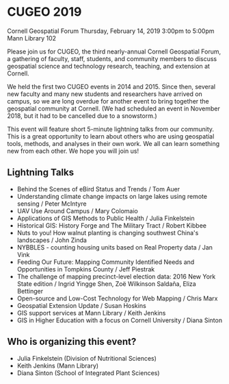 # CUGEO 2019

Cornell Geospatial Forum
Thursday, February 14, 2019
3:00pm to 5:00pm
Mann Library 102

Please join us for CUGEO, the third nearly-annual Cornell Geospatial Forum, a gathering of faculty, staff, students, and community members to discuss geospatial science and technology research, teaching, and extension at Cornell.

We held the first two CUGEO events in 2014 and 2015.  Since then, several new faculty and many new students and researchers have arrived on campus, so we are long overdue for another event to bring together the geospatial community at Cornell.  (We had scheduled an event in November 2018, but it had to be cancelled due to a snowstorm.)

This event will feature short 5-minute lightning talks from our community.  This is a great opportunity to learn about others who are using geospatial tools, methods, and analyses in their own work.  We all can learn something new from each other.  We hope you will join us!

## Lightning Talks

- Behind the Scenes of eBird Status and Trends / Tom Auer
- Understanding climate change impacts on large lakes using remote sensing / Peter McIntyre
- UAV Use Around Campus / Mary Colomaio
- Applications of GIS Methods to Public Health / Julia Finkelstein
- Historical GIS: History Forge and The Military Tract / Robert Kibbee
- Nuts to you! How walnut planting is changing southwest China's landscapes / John Zinda
- NYBBLES - counting housing units based on Real Property data / Jan Vink
- Feeding Our Future: Mapping Community Identified Needs and Opportunities in Tompkins County / Jeff Piestrak
- The challenge of mapping precinct-level election data: 2016 New York State edition / Ingrid Yingge Shen, Zoë Wilkinson Saldaña, Eliza Bettinger
- Open-source and Low-Cost Technology for Web Mapping / Chris Marx
- Geospatial Extension Update / Susan Hoskins
- GIS support services at Mann Library / Keith Jenkins
- GIS in Higher Education with a focus on Cornell University / Diana Sinton

## Who is organizing this event?

- Julia Finkelstein (Division of Nutritional Sciences)
- Keith Jenkins (Mann Library)
- Diana Sinton (School of Integrated Plant Sciences)

